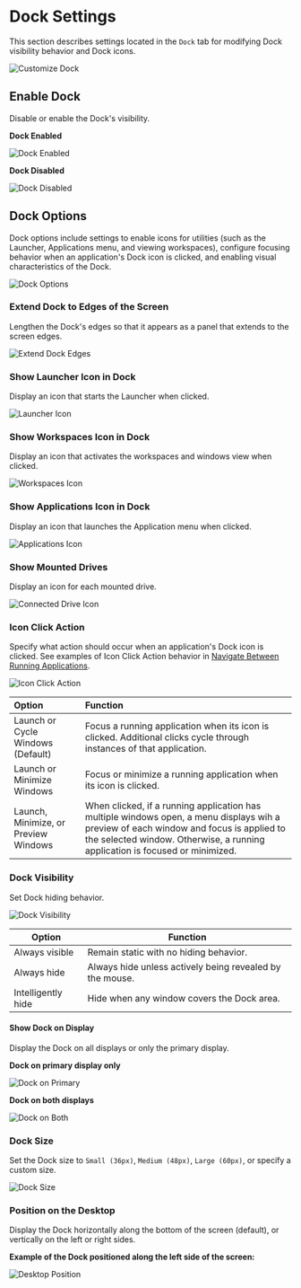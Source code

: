 # Dock Settings

This section describes settings located in the `Dock` tab for modifying Dock visibility behavior and Dock icons.

![Customize Dock](/images/customize-desktop/customize-dock.png)

## Enable Dock

Disable or enable the Dock's visibility.

**Dock Enabled**

![Dock Enabled](/images/customize-desktop/dock-enabled.png)

**Dock Disabled**

![Dock Disabled](/images/customize-desktop/dock-disabled.png)

## Dock Options

Dock options include settings to enable icons for utilities (such as the Launcher, Applications menu, and viewing workspaces), configure focusing behavior when an application's Dock icon is clicked, and enabling visual characteristics of the Dock.

![Dock Options](/images/customize-desktop/dock-options.png)

### Extend Dock to Edges of the Screen

Lengthen the Dock's edges so that it appears as a panel that extends to the screen edges.

![Extend Dock Edges](/images/customize-desktop/extend-dock-edges.png)

### Show Launcher Icon in Dock

Display an icon that starts the Launcher when clicked.

![Launcher Icon](/images/customize-desktop/launcher-icon.png)

### Show Workspaces Icon in Dock

Display an icon that activates the workspaces and windows view when clicked.

![Workspaces Icon](/images/customize-desktop/workspaces-icon.png)

### Show Applications Icon in Dock

Display an icon that launches the Application menu when clicked.

![Applications Icon](/images/customize-desktop/applications-icon.png)

### Show Mounted Drives

Display an icon for each mounted drive.

![Connected Drive Icon](/images/customize-desktop/connected-drive-icon.png)

### Icon Click Action

Specify what action should occur when an application's Dock icon is clicked. See examples of Icon Click Action behavior in [Navigate Between Running Applications](/navigate-pop/switching-apps.md#using-the-dock).

![Icon Click Action](/images/customize-desktop/icon-click-action.png)

| Option | Function |
|:----------|:----------|
| Launch or Cycle Windows (Default) | Focus a running application when its icon is clicked. Additional clicks cycle through instances of that application. |
| Launch or Minimize Windows | Focus or minimize a running application when its icon is clicked. |
| Launch, Minimize, or Preview Windows | When clicked, if a running application has multiple windows open, a menu displays wih a preview of each window and focus is applied to the selected window. Otherwise, a running application is focused or minimized. |

### Dock Visibility

Set Dock hiding behavior.

![Dock Visibility](/images/customize-desktop/dock-visibility.png)

| Option | Function |
|----------|----------|
| Always visible | Remain static with no hiding behavior. |
| Always hide | Always hide unless actively being revealed by the mouse. |
| Intelligently hide | Hide when any window covers the Dock area. |

#### Show Dock on Display

Display the Dock on all displays or only the primary display.

**Dock on primary display only**

![Dock on Primary](/images/customize-desktop/dock-on-primary.png)

**Dock on both displays**

![Dock on Both](/images/customize-desktop/dock-on-both.png)

### Dock Size

Set the Dock size to `Small (36px)`, `Medium (48px)`, `Large (60px)`, or specify a custom size.

![Dock Size](/images/customize-desktop/dock-size.png)

### Position on the Desktop

Display the Dock horizontally along the bottom of the screen (default), or vertically on the left or right sides.

**Example of the Dock positioned along the left side of the screen:**

![Desktop Position](/images/customize-desktop/desktop-position.png)
